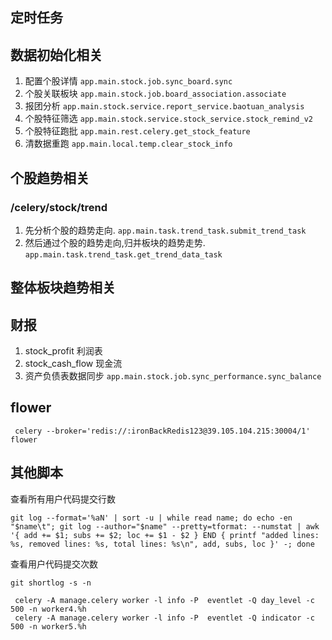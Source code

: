 
## 定时任务

## 数据初始化相关
1. 配置个股详情
`app.main.stock.job.sync_board.sync`
2. 个股关联板块
`app.main.stock.job.board_association.associate`
3. 报团分析
`app.main.stock.service.report_service.baotuan_analysis`
4. 个股特征筛选
`app.main.stock.service.stock_service.stock_remind_v2`
5. 个股特征跑批
`app.main.rest.celery.get_stock_feature`
6. 清数据重跑 
`app.main.local.temp.clear_stock_info`

## 个股趋势相关
### /celery/stock/trend
1. 先分析个股的趋势走向.
`app.main.task.trend_task.submit_trend_task`
2. 然后通过个股的趋势走向,归并板块的趋势走势.
`app.main.task.trend_task.get_trend_data_task`

## 整体板块趋势相关


## 财报

1. stock_profit 利润表
2. stock_cash_flow 现金流
3. 资产负债表数据同步
`app.main.stock.job.sync_performance.sync_balance`


## flower

```
 celery --broker='redis://:ironBackRedis123@39.105.104.215:30004/1' flower
```

## 其他脚本

查看所有用户代码提交行数
```shell script
git log --format='%aN' | sort -u | while read name; do echo -en "$name\t"; git log --author="$name" --pretty=tformat: --numstat | awk '{ add += $1; subs += $2; loc += $1 - $2 } END { printf "added lines: %s, removed lines: %s, total lines: %s\n", add, subs, loc }' -; done
```

查看用户代码提交次数
```shell script
git shortlog -s -n
```

```
 celery -A manage.celery worker -l info -P  eventlet -Q day_level -c 500 -n worker4.%h
 celery -A manage.celery worker -l info -P  eventlet -Q indicator -c 500 -n worker5.%h
```
